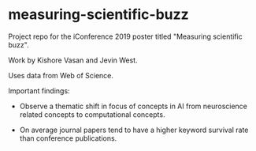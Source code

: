 # measuring-scientific-buzz

Project repo for the iConference 2019 poster titled "Measuring scientific buzz". 

Work by Kishore Vasan and Jevin West.

Uses data from Web of Science. 

Important findings: 

- Observe a thematic shift in focus of concepts in AI from neuroscience related concepts to computational concepts.

- On average journal papers tend to have a higher keyword survival rate than conference publications.